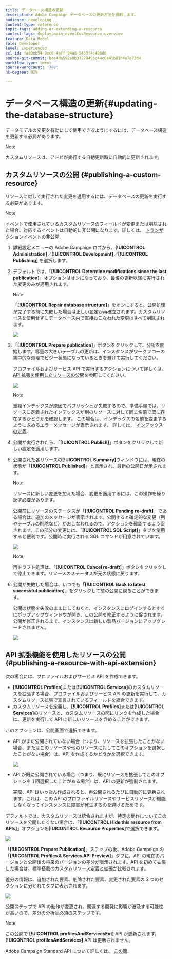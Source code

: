 ```yaml
---
title: データベース構造の更新
description: Adobe Campaign データベースの更新方法を説明します。
audience: developing
content-type: reference
topic-tags: adding-or-extending-a-resource
context-tags: deploy,main;eventCusResource,overview
feature: Data Model
role: Developer
level: Experienced
exl-id: fa39eb54-9ec0-4aff-94a8-5459f4c496d0
source-git-commit: bee4da592e0b3727949bc44c6e41b81d4e7e73d4
workflow-type: tm+mt
source-wordcount: '768'
ht-degree: 92%

---
```


# データベース構造の更新{#updating-the-database-structure}

データモデルの変更を有効にして使用できるようにするには、データベース構造を更新する必要があります。

>[!NOTE]
>
>カスタムリソースは、アドビが実行する自動更新時に自動的に更新されます。

## カスタムリソースの公開 {#publishing-a-custom-resource}

リソースに対して実行された変更を適用するには、データベースの更新を実行する必要があります。

>[!NOTE]
>
>イベントで使用されているカスタムリソースのフィールドが変更または削除された場合、対応するイベントは自動的に非公開になります。詳しくは、 [トランザクションイベントの非公開](../../channels/using/publishing-transactional-event.md#unpublishing-an-event).

1. 詳細設定メニューの Adobe Campaign ロゴから、**[!UICONTROL Administration]**／**[!UICONTROL Development]**／**[!UICONTROL Publishing]** を選択します。
1. デフォルトでは、「**[!UICONTROL Determine modifications since the last publication]**」オプションはオンになっており、最後の更新以降に実行された変更のみが適用されます。

   >[!NOTE]
   >
   >「**[!UICONTROL Repair database structure]**」をオンにすると、公開処理が完了する前に失敗した場合は正しい設定が再確立されます。カスタムリソースを使用せずにデータベース内で直接おこなわれた変更はすべて削除されます。

   ![](assets/schema_extension_12.png)

1. 「**[!UICONTROL Prepare publication]**」ボタンをクリックして、分析を開始します。容量の大きいテーブルの更新は、インスタンスがワークフローの集中的な処理でビジー状態になっているときを避けて実行してください。

   プロファイルおよびサービス API で実行するアクションについて詳しくは、[API 拡張を使用したリソースの公開](#publishing-a-resource-with-api-extension)を参照してください。

   ![](assets/schema_extension_13.png)

   >[!NOTE]
   >
   >重複インデックスが原因でパブリッシュが失敗するので、準備手順では、リソースに定義されたインデックスが別のリソースに対して同じ名前で既に存在するかどうかを確認します。 この場合は、インデックスの名前を変更するように求めるエラーメッセージが表示されます。 詳しくは、 [インデックスの定義](configuring-the-resource-s-data-structure.md#defining-indexes).

1. 公開が実行されたら、「**[!UICONTROL Publish]**」ボタンをクリックして新しい設定を適用します。
1. 公開された各リソースの&#x200B;**[!UICONTROL Summary]**&#x200B;ウィンドウには、現在の状態が「**[!UICONTROL Published]**」と表示され、最新の公開日が示されます。

   >[!NOTE]
   >
   >リソースに新しい変更を加えた場合、変更を適用するには、この操作を繰り返す必要があります。

   公開前にリソースのステータスが「**[!UICONTROL Pending re-draft]**」である場合は、追加のメッセージが表示されます。公開すると確定的な変更（列やテーブルの削除など）がおこなわれるので、アクションを確認するよう促されます。この部分の変更には、「**[!UICONTROL SQL Script]**」タブを使用すると便利です。公開時に実行される SQL コマンドが用意されています。

   ![](assets/schema_extension_scriptsql.png)

   >[!NOTE]
   >
   >再ドラフト処理は、「**[!UICONTROL Cancel re-draft]**」ボタンをクリックして停止できます。リソースのステータスが元の状態に戻ります。

1. 公開が失敗した場合は、いつでも「**[!UICONTROL Back to latest successful publication]**」をクリックして前の公開に戻ることができます。

   公開の状態を失敗のままにしておくと、インスタンスにログインするとすぐにポップアップウィンドウが開き、この公開を修正するように促されます。公開が修正されるまで、インスタンスは新しい製品バージョンにアップグレードされません。

   ![](assets/schema_extension_31.png)

## API 拡張機能を使用したリソースの公開 {#publishing-a-resource-with-api-extension}

次の場合には、プロファイルおよびサービス API を作成できます。

* **[!UICONTROL Profiles]**&#x200B;または&#x200B;**[!UICONTROL Services]**&#x200B;のカスタムリソースを拡張する場合、プロファイルおよびサービス API の更新を実行して、カスタムリソース拡張で宣言されているフィールドを統合できます。
* カスタムリソースを定義し、**[!UICONTROL Profiles]**&#x200B;または&#x200B;**[!UICONTROL Services]**&#x200B;のリソースと、カスタムリソースの間にリンクを作成した場合は、更新を実行して API に新しいリソースを含めることができます。

このオプションは、公開画面で選択できます。

* API がまだ公開されていない場合（つまり、リソースを拡張したことがない場合、またはこのリソースや他のリソースに対してこのオプションを選択したことがない場合）は、API を作成するかどうかを選択できます。

   ![](assets/create-profile-and-services-api.png)

* API が既に公開されている場合（つまり、既にリソースを拡張してこのオプションを 1 回選択したことがある場合）は、API の更新が強制されます。

   実際、API はいったん作成されると、再公開されるたびに自動的に更新されます。これは、この API のプロファイルリソースやサービスリソースが機能しなくなってインスタンスに障害が発生するのを避けるためです。

デフォルトでは、カスタムリソースは統合されますが、特定の動作についてこのリソースを公開したくない場合は、「**[!UICONTROL Hide this resource from APIs]**」オプションを&#x200B;**[!UICONTROL Resource Properties]**&#x200B;で選択できます。

![](assets/removefromextoption.png)

「**[!UICONTROL Prepare Publication]**」ステップの後、Adobe Campaign の「**[!UICONTROL Profiles & Services API Preview]**」タブに、API の現在のバージョンと公開後の将来のバージョンの差分が表示されます。API を初めて拡張した場合は、標準搭載のカスタムリソース定義と拡張が比較されます。

差分の情報は、追加された要素、削除された要素、変更された要素の 3 つのセクションに分かれてタブに表示されます。

![](assets/extendpandsapi_diff.png)

公開ステップで API の動作が変更され、関連する開発に影響が波及する可能性が高いので、差分の分析は必須のステップです。

>[!NOTE]
>
>この公開で **[!UICONTROL profilesAndServicesExt]** API が更新されます。**[!UICONTROL profilesAndServices]** API は更新されません。

Adobe Campaign Standard API について詳しくは、 [この節](../../api/using/get-started-apis.md).
